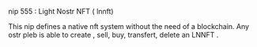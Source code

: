 nip 555 : Light Nostr NFT ( lnnft) 

This nip defines a native nft system without the need of a blockchain.
Any  ostr pleb is able to create , sell, buy, transfert, delete an LNNFT .

